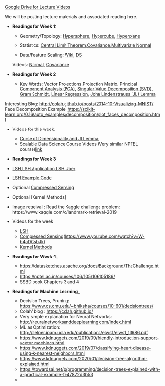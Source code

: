 [Google Drive for Lecture Videos](https://drive.google.com/drive/folders/1IEawjPjOiU6AqRGhyIbAWLIBJN1EuLXe)

We will be posting lecture materials and associated reading here.

* __Readings for Week 1:__
  * Geometry/Topology: [Hypersphere](https://en.wikipedia.org/wiki/N-sphere), [Hypercube](https://en.wikipedia.org/wiki/Hypercube), [Hyperplane](https://en.wikipedia.org/wiki/Hyperplane)
  
  * Statistics: [Central Limit Theorem](https://en.wikipedia.org/wiki/Central_limit_theorem),[Covariance](https://en.wikipedia.org/wiki/Covariance_matrix),[Multivariate Normal](https://en.wikipedia.org/wiki/Multivariate_normal_distribution)

  * Data/Feature Scaling: [Wiki](https://en.wikipedia.org/wiki/Feature_scaling), [DS](https://towardsdatascience.com/all-about-feature-scaling-bcc0ad75cb35)
  
  Videos: [Normal](https://www.youtube.com/watch?v=eho8xH3E6mE), [Covariance](https://www.youtube.com/watch?v=152tSYtiQbw) 
  
* __Readings for Week 2__

  * Key Words: [Vector Projections](https://en.wikipedia.org/wiki/Vector_projection),[Projection Matrix](https://en.wikipedia.org/wiki/Projection_matrix), [Principal Component Analysis (PCA)](https://en.wikipedia.org/wiki/Principal_component_analysis), [Singular Value Decomposition (SVD)](https://en.wikipedia.org/wiki/Singular_value_decomposition), [Gram Schmidt](https://en.wikipedia.org/wiki/Gram%E2%80%93Schmidt_process), [Linear Regression](https://en.wikipedia.org/wiki/Linear_regression), [John Lindenstrauss (JL) Lemma](https://en.wikipedia.org/wiki/Johnson%E2%80%93Lindenstrauss_lemma)

Interesting Blog: http://colah.github.io/posts/2014-10-Visualizing-MNIST/
Face Decomposition Example: https://scikit-learn.org/0.16/auto_examples/decomposition/plot_faces_decomposition.html

  * Videos for this week: 
    * [Curse of Dimensionality and Jl Lemma:](https://www.youtube.com/watch?v=xVh6B7zhh88)
    *  Scalable Data Science Course Videos (Very similar NPTEL course)[link](https://www.youtube.com/watch?v=pdg2MUZLeSE&list=PLbRMhDVUMngekIHyLt8b_3jQR7C0KUCul)

* __Readings for Week 3__
 * [LSH](http://www.mit.edu/~andoni/LSH/),[LSH Application](https://santhoshhari.github.io/Locality-Sensitive-Hashing/),[LSH Uber](https://eng.uber.com/lsh/)
 * [LSH Example Code](http://ethen8181.github.io/machine-learning/recsys/content_based/lsh_text.html)
 * Optional [Compressed Sensing](https://cnx.org/contents/9wtroLnw@5.12:lh465hW1@7/Introduction-to-compressive-sensing)
 * Optional [Kernel Methods]
 * Image retreival : Read the Kaggle challenge problem: https://www.kaggle.com/c/landmark-retrieval-2019

 * Videos for the week 
   * [LSH](https://www.youtube.com/watch?v=YVL7QlRWd24)
   * [Compressed Sensing](http://databookuw.com/page-2/page-13/)(https://www.youtube.com/watch?v=W-b4aDGsbJk)
   * [Kernel Methods]()
 

* __Readings for Week 4___
  * https://datasketches.apache.org/docs/Background/TheChallenge.html
  * https://nptel.ac.in/courses/106/105/106105186/
  * SSBD book Chapters 3 and 4



* __Readings for Machine Learning___
  * Decision Trees, Pruning: https://www.cs.cmu.edu/~bhiksha/courses/10-601/decisiontrees/
  * Colah' blog : https://colah.github.io/
  * Very simple explanation for Neural Networks: http://neuralnetworksanddeeplearning.com/index.html
  * ML as Optimization: http://helper.ipam.ucla.edu/publications/elws1/elws1_13686.pdf 
  * https://www.kdnuggets.com/2019/09/friendly-introduction-support-vector-machines.html
  * https://www.kdnuggets.com/2019/07/classifying-heart-disease-using-k-nearest-neighbors.html
  * https://www.kdnuggets.com/2020/01/decision-tree-algorithm-explained.html
  * https://towardsai.net/p/programming/decision-trees-explained-with-a-practical-example-fe47872d3b53
  * 
